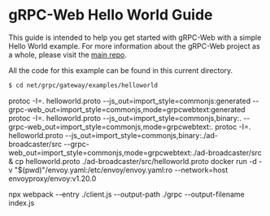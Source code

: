 # gRPC-Web Hello World Guide

This guide is intended to help you get started with gRPC-Web with a simple
Hello World example. For more information about the gRPC-Web project as a
whole, please visit the [main repo](https://github.com/grpc/grpc-web).

All the code for this example can be found in this current directory.

```sh
$ cd net/grpc/gateway/examples/helloworld
```

protoc -I=. helloworld.proto --js_out=import_style=commonjs:generated --grpc-web_out=import_style=commonjs,mode=grpcwebtext:generated
protoc -I=. helloworld.proto --js_out=import_style=commonjs,binary:. --grpc-web_out=import_style=commonjs,mode=grpcwebtext:.
protoc -I=. helloworld.proto   --js_out=import_style=commonjs,binary:./ad-broadcaster/src   --grpc-web_out=import_style=commonjs,mode=grpcwebtext:./ad-broadcaster/src & cp helloworld.proto ./ad-broadcaster/src/helloworld.proto
 docker run -d -v "$(pwd)"/envoy.yaml:/etc/envoy/envoy.yaml:ro     --network=host envoyproxy/envoy:v1.20.0

npx webpack --entry ./client.js  --output-path ./grpc --output-filename index.js
